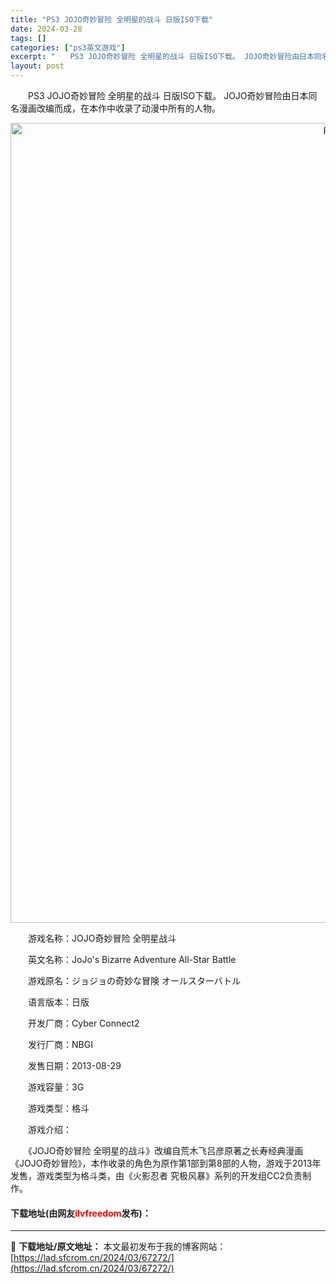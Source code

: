 ```yaml
---
title: "PS3 JOJO奇妙冒险 全明星的战斗 日版ISO下载"
date: 2024-03-28
tags: []
categories: ["ps3英文游戏"]
excerpt: "　　PS3 JOJO奇妙冒险 全明星的战斗 日版ISO下载。 JOJO奇妙冒险由日本同名漫画改编而成，在本作中收录了动漫中所有的人物。 　　游戏名称：JOJO奇妙冒险 全明星战斗 　　英文名称：JoJo&#039;s Bizarre Adventure All-Star Battle 　　游戏原名：ジ&hellip;"
layout: post
---
```


 <p>　　PS3 JOJO奇妙冒险 全明星的战斗 日版ISO下载。 JOJO奇妙冒险由日本同名漫画改编而成，在本作中收录了动漫中所有的人物。</p> <p align="center"><img align="" border="0" src="https://lad.sfcrom.cn/wp-content/uploads/2024/03/20240328_66051e3c0f482.jpg" width="1280" alt="PS3 JOJO奇妙冒险 全明星的战斗 日版ISO下载" /></p> <p>　　游戏名称：JOJO奇妙冒险 全明星战斗</p> <p>　　英文名称：JoJo&#39;s Bizarre Adventure All-Star Battle</p> <p>　　游戏原名：ジョジョの奇妙な冒険 オールスターバトル</p> <p>　　语言版本：日版</p> <p>　　开发厂商：Cyber Connect2</p> <p>　　发行厂商：NBGI</p> <p>　　发售日期：2013-08-29</p> <p>　　游戏容量：3G</p> <p>　　游戏类型：格斗</p> <p>　　游戏介绍：</p> <p>　　《JOJO奇妙冒险 全明星的战斗》改编自荒木飞吕彦原著之长寿经典漫画《JOJO奇妙冒险》，本作收录的角色为原作第1部到第8部的人物，游戏于2013年发售，游戏类型为格斗类，由《火影忍者 究极风暴》系列的开发组CC2负责制作。</p> <p><h4>下载地址(由网友<font color="red">ilvfreedom</font>发布)：</h4></p> 

---
📖 **下载地址/原文地址：** 本文最初发布于我的博客网站：[https://lad.sfcrom.cn/2024/03/67272/](https://lad.sfcrom.cn/2024/03/67272/)
